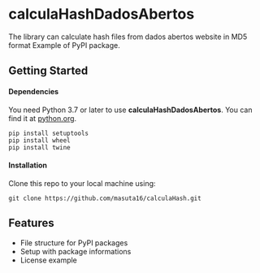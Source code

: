 # calculaHashDadosAbertos
The library can calculate hash files from dados abertos website in MD5 format
Example of PyPI package.
## Getting Started
#### Dependencies
You need Python 3.7 or later to use **calculaHashDadosAbertos**. You can find it at [python.org](https://www.python.org/).

```
pip install setuptools
pip install wheel
pip install twine
```
#### Installation
Clone this repo to your local machine using:
```
git clone https://github.com/masuta16/calculaHash.git
```
## Features
- File structure for PyPI packages
- Setup with package informations
- License example
